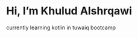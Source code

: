 <h1> Hi, I’m Khulud Alshrqawi </h1>
currently learning kotlin in tuwaiq bootcamp   </h2>




<!---
Khulud-Alsharqawi/Khulud-Alsharqawi is a ✨ special ✨ repository because its `README.md` (this file) appears on your GitHub profile.
You can click the Preview link to take a look at your changes.
--->
